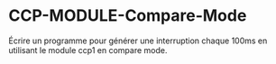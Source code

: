 # CCP-MODULE-Compare-Mode
Écrire un programme pour générer une interruption chaque 100ms en utilisant le module ccp1 en compare mode.
